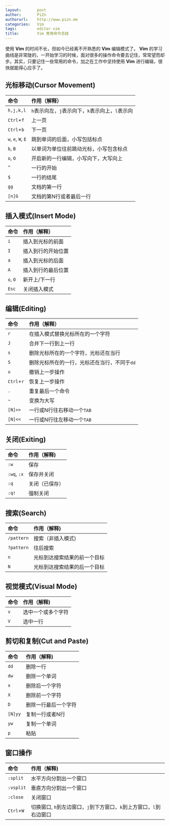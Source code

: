 ```yaml
---
layout:       post
author:       PiZn
authorurl:    http://www.pizn.me
categories:   Vim
tags:         editor vim
title:        Vim 常用命令总结
---
```


使用 **Vim** 的时间不长，但如今已经离不开熟悉的 **Vim** 编辑模式了。 **Vim** 的学习曲线是非常陡的，一开始学习的时候，面对很多的操作命令要去记住，常常望而却步。其实，只要记住一些常用的命令，加之在工作中坚持使用 **Vim** 进行编辑，很快就能得心应手了。

## 光标移动(Cursor Movement)

| 命令               | 作用（解释）                                     |
|:-------------------|:-------------------------------------------------|
| `h,j,k,l`          | `h`表示向左，`j`表示向下，`k`表示向上，`l`表示向 |
| `Ctrl`+`f`         | 上一页                                           |
| `Ctrl`+`b`         | 下一页                                           |
| `w`, `e`, `W`, `E` | 跳到单词的后面，小写包括标点                     |
| `b`, `B`           | 以单词为单位往前跳动光标，小写包含标点           |
| `o`, `O`           | 开启新的一行编辑，小写向下，大写向上             |
| `^`                | 一行的开始                                       |
| `$`                | 一行的结尾                                       |
| `gg`               | 文档的第一行                                     |
| `[n]G`             | 文档的第N行或者最后一行                          |

## 插入模式(Insert Mode)

| 命令     | 作用（解释）       |
|:---------|:-------------------|
| `i`      | 插入到光标的前面   |
| `I`      | 插入到行的开始位置 |
| `a`      | 插入到光标的后面   |
| `A`      | 插入到行的最后位置 |
| `o`, `O` | 新开上/下一行      |
| `Esc`    | 关闭插入模式       |

## 编辑(Editing)

| 命令       | 作用（解释）                                 |
| :--------- | :-----------------------                     |
| `r`        | 在插入模式替换光标所在的一个字符             |
| `J`        | 合并下一行到上一行                           |
| `s`        | 删除光标所在的一个字符，光标还在当行         |
| `S`        | 删除光标所在的一行，光标还在当行，不同于`dd` |
| `u`        | 撤销上一步操作                               |
| `Ctrl`+`r` | 恢复上一步操作                               |
| `.`        | 重复最后一个命令                             |
| `~`        | 变换为大写                                   |
| `[N]>>`    | 一行或N行往右移动一个`TAB`                   |
| `[N]<<`    | 一行或N行往左移动一个`TAB`                   |

## 关闭(Exiting)

| 命令        | 作用（解释)    |
|:------------|:---------------|
| `:w`        | 保存           |
| `:wq`, `:x` | 保存并关闭     |
| `:q`        | 关闭（已保存） |
| `:q!`       | 强制关闭       |

## 搜索(Search)

| 命令       | 作用（解释)                  |
|:-----------|:-----------------------------|
| `/pattern` | 搜索（非插入模式)            |
| `?pattern` | 往后搜索                     |
| `n`        | 光标到达搜索结果的前一个目标 |
| `N`        | 光标到达搜索结果的后一个目标 |

## 视觉模式(Visual Mode)

| 命令 | 作用（解释)        |
|:-----|:-------------------|
| `v`  | 选中一个或多个字符 |
| `V`  | 选中一行           |


## 剪切和复制(Cut and Paste)

| 命令    | 作用（解释)          |
|:--------|:---------------------|
| `dd`    | 删除一行             |
| `dw`    | 删除一个单词         |
| `x`     | 删除后一个字符       |
| `X`     | 删除前一个字符       |
| `D`     | 删除一行最后一个字符 |
| `[N]yy` | 复制一行或者N行      |
| `yw`    | 复制一个单词         |
| `p`     | 粘贴                 |

## 窗口操作

| 命令       | 作用（解释)                                                          |
|:-----------|:---------------------------------------------------------------------|
| `:split`   | 水平方向分割出一个窗口                                               |
| `:vsplit`  | 垂直方向分割出一个窗口                                               |
| `:close`   | 关闭窗口                                                             |
| `Ctrl`+`W` | 切换窗口, `h`到左边窗口，`j`到下方窗口，`k`到上方窗口，`l`到右边窗口 |

